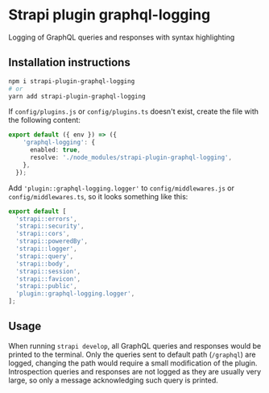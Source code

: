 # Strapi plugin graphql-logging

Logging of GraphQL queries and responses with syntax highlighting

## Installation instructions

```bash
npm i strapi-plugin-graphql-logging
# or
yarn add strapi-plugin-graphql-logging
```

If `config/plugins.js` or `config/plugins.ts` doesn't exist, create the file with the following content:

```typescript
export default ({ env }) => ({
    'graphql-logging': {
      enabled: true,
      resolve: './node_modules/strapi-plugin-graphql-logging',
    },
  });
```

Add `'plugin::graphql-logging.logger'` to `config/middlewares.js` or `config/middlewares.ts`, so it looks something like this:

```typescript
export default [
  'strapi::errors',
  'strapi::security',
  'strapi::cors',
  'strapi::poweredBy',
  'strapi::logger',
  'strapi::query',
  'strapi::body',
  'strapi::session',
  'strapi::favicon',
  'strapi::public',
  'plugin::graphql-logging.logger',
];
```

## Usage

When running `strapi develop`, all GraphQL queries and responses would be printed to the terminal. Only the queries sent to default path (`/graphql`) are logged, changing the path would require a small modification of the plugin. Introspection queries and responses are not logged as they are usually very large, so only a message acknowledging such query is printed.